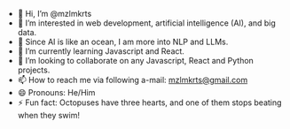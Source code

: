 - 👋 Hi, I’m @mzlmkrts
- 👀 I’m interested in web development, artificial intelligence (AI), and big data.
- 👀 Since AI is like an ocean, I am more into NLP and LLMs.
- 🌱 I’m currently learning Javascript and React.
- 💞️ I’m looking to collaborate on any Javascript, React and Python projects.
- 📫 How to reach me via following a-mail: mzlmkrts@gmail.com
- 😄 Pronouns: He/Him
- ⚡ Fun fact: Octopuses have three hearts, and one of them stops beating when they swim!

<!---
mzlmkrts/mzlmkrts is a ✨ special ✨ repository because its `README.md` (this file) appears on your GitHub profile.
You can click the Preview link to take a look at your changes.
--->
